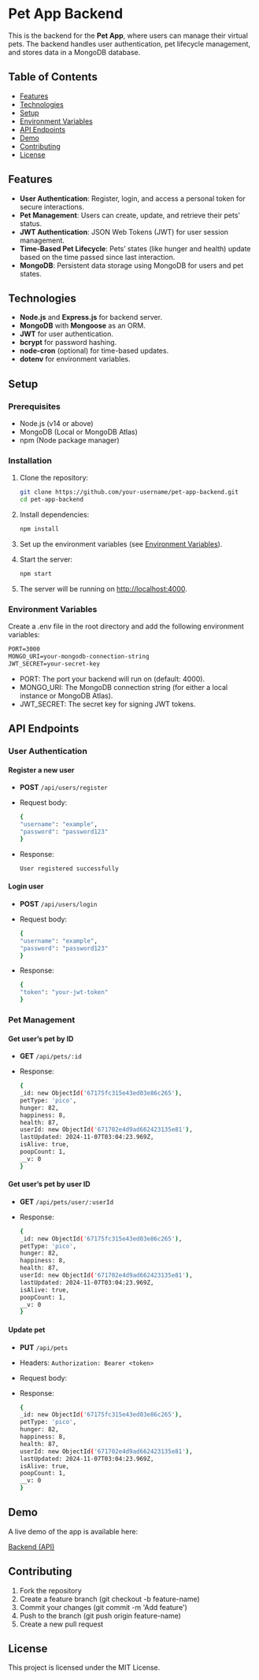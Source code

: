 # Pet App Backend

This is the backend for the **Pet App**, where users can manage their virtual pets. The backend handles user authentication, pet lifecycle management, and stores data in a MongoDB database.

## Table of Contents

- [Features](#features)
- [Technologies](#technologies)
- [Setup](#setup)
- [Environment Variables](#environment-variables)
- [API Endpoints](#api-endpoints)
- [Demo](#demo)
- [Contributing](#contributing)
- [License](#license)

## Features

- **User Authentication**: Register, login, and access a personal token for secure interactions.
- **Pet Management**: Users can create, update, and retrieve their pets' status.
- **JWT Authentication**: JSON Web Tokens (JWT) for user session management.
- **Time-Based Pet Lifecycle**: Pets’ states (like hunger and health) update based on the time passed since last interaction.
- **MongoDB**: Persistent data storage using MongoDB for users and pet states.

## Technologies

- **Node.js** and **Express.js** for backend server.
- **MongoDB** with **Mongoose** as an ORM.
- **JWT** for user authentication.
- **bcrypt** for password hashing.
- **node-cron** (optional) for time-based updates.
- **dotenv** for environment variables.

## Setup

### Prerequisites

- Node.js (v14 or above)
- MongoDB (Local or MongoDB Atlas)
- npm (Node package manager)

### Installation

1. Clone the repository:

   ```bash
   git clone https://github.com/your-username/pet-app-backend.git
   cd pet-app-backend
   ```

2. Install dependencies:

    ```bash
    npm install
    ```

3. Set up the environment variables (see [Environment Variables](#environment-variables)).

4. Start the server:

    ```bash
    npm start
    ```

5. The server will be running on <http://localhost:4000>.

### Environment Variables

Create a .env file in the root directory and add the following environment variables:

```txt
PORT=3000
MONGO_URI=your-mongodb-connection-string
JWT_SECRET=your-secret-key
```

- PORT: The port your backend will run on (default: 4000).
- MONGO_URI: The MongoDB connection string (for either a local instance or MongoDB Atlas).
- JWT_SECRET: The secret key for signing JWT tokens.

## API Endpoints

### User Authentication

#### Register a new user

- **POST** ```/api/users/register```
- Request body:

    ```bash
    {
    "username": "example",
    "password": "password123"
    }
    ```

- Response:

    ```bash
    User registered successfully
    ```

#### Login user

- **POST** ```/api/users/login```
- Request body:

    ```bash
    {
    "username": "example",
    "password": "password123"
    }
    ```

- Response:

    ```bash
    {
    "token": "your-jwt-token"
    }
    ```

### Pet Management

#### Get user’s pet by ID

- **GET** ```/api/pets/:id```
- Response:

    ```bash
    {
    _id: new ObjectId('67175fc315e43ed03e86c265'),
    petType: 'pico',
    hunger: 82,
    happiness: 8,
    health: 87,
    userId: new ObjectId('671702e4d9ad662423135e81'),
    lastUpdated: 2024-11-07T03:04:23.969Z,
    isAlive: true,
    poopCount: 1,
    __v: 0
    }
    ```

#### Get user’s pet by user ID

- **GET** ```/api/pets/user/:userId```
- Response:

    ```bash
    {
    _id: new ObjectId('67175fc315e43ed03e86c265'),
    petType: 'pico',
    hunger: 82,
    happiness: 8,
    health: 87,
    userId: new ObjectId('671702e4d9ad662423135e81'),
    lastUpdated: 2024-11-07T03:04:23.969Z,
    isAlive: true,
    poopCount: 1,
    __v: 0
    }
    ```

#### Update pet

- **PUT** ```/api/pets```
- Headers: ```Authorization: Bearer <token>```
- Request body:

- Response:

    ```bash
    {
    _id: new ObjectId('67175fc315e43ed03e86c265'),
    petType: 'pico',
    hunger: 82,
    happiness: 8,
    health: 87,
    userId: new ObjectId('671702e4d9ad662423135e81'),
    lastUpdated: 2024-11-07T03:04:23.969Z,
    isAlive: true,
    poopCount: 1,
    __v: 0
    }
    ```

## Demo

A live demo of the app is available here:

[Backend (API)](https://pet-app-backend-gamma.vercel.app/)

## Contributing

1. Fork the repository
2. Create a feature branch (git checkout -b feature-name)
3. Commit your changes (git commit -m 'Add feature')
4. Push to the branch (git push origin feature-name)
5. Create a new pull request

## License

This project is licensed under the MIT License.
